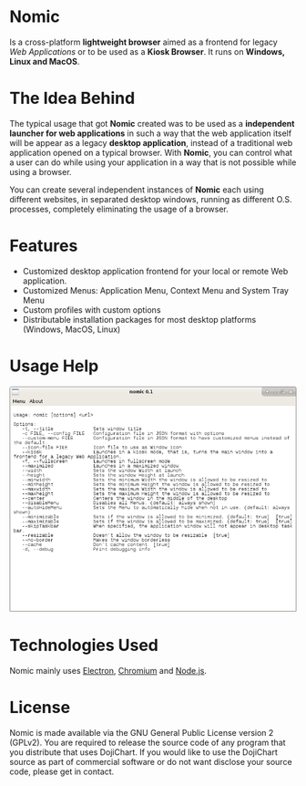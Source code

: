# Nomic

 Is a cross-platform **lightweight browser** aimed as a frontend for legacy *Web Applications* or to be used as a **Kiosk Browser**. It runs on **Windows, Linux and MacOS**.

# The Idea Behind

 The typical usage that got **Nomic** created was to be used as a **independent launcher for web applications** in such a way that the web application itself will be appear as a legacy **desktop application**, instead of a traditional web application opened on a typical browser. With **Nomic**, you can control what a user can do while using your application in a way that is not possible while using a browser.

 You can create several independent instances of **Nomic** each using different websites, in separated desktop windows, running as different O.S. processes, completely eliminating the usage of a browser.


# Features

 - Customized desktop application frontend for your local or remote Web application.
 - Customized Menus: Application Menu, Context Menu and System Tray Menu
 - Custom profiles with custom options
 - Distributable installation packages for most desktop platforms (Windows, MacOS, Linux)


# Usage Help

![Screenshot of Usage Help](https://raw.githubusercontent.com/hvmonteiro/nomic/master/images/screenshot-01.png)


# Technologies Used
 Nomic mainly uses [Electron](https://github.com/electron/electron), [Chromium](https://www.chromium.org) and [Node.js](https://nodejs.org).


# License
Nomic is made available via the GNU General Public License version 2 (GPLv2). You are required to release the source code of any program that you distribute that uses DojiChart. If you would like to use the DojiChart source as part of commercial software or do not want disclose your source code, please get in contact.

